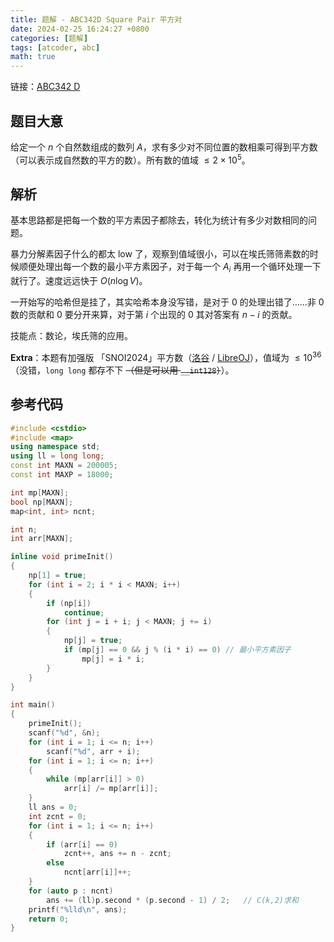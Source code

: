 ```yaml
---
title: 题解 - ABC342D Square Pair 平方对
date: 2024-02-25 16:24:27 +0800
categories: [题解]
tags: [atcoder, abc]
math: true
---
```


链接：[ABC342 D](https://atcoder.jp/contests/abc342/tasks/abc342_d)

## 题目大意

给定一个 $n$ 个自然数组成的数列 $A$，求有多少对不同位置的数相乘可得到平方数（可以表示成自然数的平方的数）。所有数的值域 $\leq 2 \times 10^5$。

## 解析

基本思路都是把每一个数的平方素因子都除去，转化为统计有多少对数相同的问题。

暴力分解素因子什么的都太 low 了，观察到值域很小，可以在埃氏筛筛素数的时候顺便处理出每一个数的最小平方素因子，对于每一个 $A_i$ 再用一个循环处理一下就行了。速度远远快于 $O(n \log V)$。

一开始写的哈希但是挂了，其实哈希本身没写错，是对于 $0$ 的处理出错了……非 $0$ 数的贡献和 $0$ 要分开来算，对于第 $i$ 个出现的 $0$ 其对答案有 $n-i$ 的贡献。

技能点：数论，埃氏筛的应用。

**Extra**：本题有加强版 「SNOI2024」平方数（[洛谷](https://www.luogu.com.cn/problem/P10063) / [LibreOJ](https://loj.ac/p/4041)），值域为 $\leq 10^{36}$（没错，`long long` 都存不下 ~~（但是可以用 `__int128`）~~）。

## 参考代码

```c++
#include <cstdio>
#include <map>
using namespace std;
using ll = long long;
const int MAXN = 200005;
const int MAXP = 18000;

int mp[MAXN];
bool np[MAXN];
map<int, int> ncnt;

int n;
int arr[MAXN];

inline void primeInit()
{
    np[1] = true;
    for (int i = 2; i * i < MAXN; i++)
    {
        if (np[i])
            continue;
        for (int j = i + i; j < MAXN; j += i)
        {
            np[j] = true;
            if (mp[j] == 0 && j % (i * i) == 0) // 最小平方素因子
                mp[j] = i * i;
        }
    }
}

int main()
{
    primeInit();
    scanf("%d", &n);
    for (int i = 1; i <= n; i++)
        scanf("%d", arr + i);
    for (int i = 1; i <= n; i++)
    {
        while (mp[arr[i]] > 0)
            arr[i] /= mp[arr[i]];
    }
    ll ans = 0;
    int zcnt = 0;
    for (int i = 1; i <= n; i++)
    {
        if (arr[i] == 0)
            zcnt++, ans += n - zcnt;
        else
            ncnt[arr[i]]++;
    }
    for (auto p : ncnt)
        ans += (ll)p.second * (p.second - 1) / 2;   // C(k,2)求和
    printf("%lld\n", ans);
    return 0;
}
```
